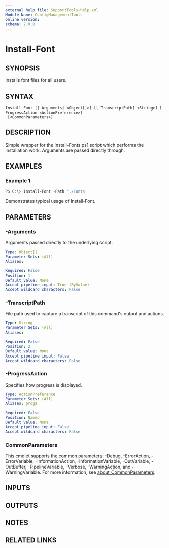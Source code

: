 ```yaml
---
external help file: SupportTools-help.xml
Module Name: ConfigManagementTools
online version:
schema: 2.0.0
---
```


# Install-Font

## SYNOPSIS
Installs font files for all users.

## SYNTAX

```
Install-Font [[-Arguments] <Object[]>] [[-TranscriptPath] <String>] [-ProgressAction <ActionPreference>]
 [<CommonParameters>]
```

## DESCRIPTION
Simple wrapper for the Install-Fonts.ps1 script which performs the
installation work.
Arguments are passed directly through.

## EXAMPLES

### Example 1
```powershell
PS C:\> Install-Font -Path './Fonts'
```

Demonstrates typical usage of Install-Font.

## PARAMETERS

### -Arguments
Arguments passed directly to the underlying script.

```yaml
Type: Object[]
Parameter Sets: (All)
Aliases:

Required: False
Position: 1
Default value: None
Accept pipeline input: True (ByValue)
Accept wildcard characters: False
```

### -TranscriptPath
File path used to capture a transcript of this command's output and actions.

```yaml
Type: String
Parameter Sets: (All)
Aliases:

Required: False
Position: 2
Default value: None
Accept pipeline input: False
Accept wildcard characters: False
```

### -ProgressAction
Specifies how progress is displayed.

```yaml
Type: ActionPreference
Parameter Sets: (All)
Aliases: proga

Required: False
Position: Named
Default value: None
Accept pipeline input: False
Accept wildcard characters: False
```

### CommonParameters
This cmdlet supports the common parameters: -Debug, -ErrorAction, -ErrorVariable, -InformationAction, -InformationVariable, -OutVariable, -OutBuffer, -PipelineVariable, -Verbose, -WarningAction, and -WarningVariable. For more information, see [about_CommonParameters](http://go.microsoft.com/fwlink/?LinkID=113216).

## INPUTS

## OUTPUTS

## NOTES

## RELATED LINKS
